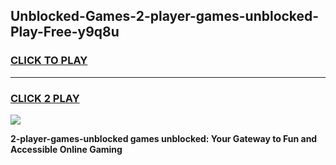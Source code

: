 
## Unblocked-Games-2-player-games-unblocked-Play-Free-y9q8u
<h3>
<a href="https://premium76.site?title=2-player-games-unblocked&ref=23A">CLICK TO PLAY</a></h3>
<hr>

<h3>
<a href="https://premium76.site?title=2-player-games-unblocked&ref=23A">CLICK 2 PLAY</a>
  
</h3>

<a href="https://premium76.site?title=2-player-games-unblocked&ref=23A"><img src="https://clearcache.store/games.png"></a>


**2-player-games-unblocked games unblocked: Your Gateway to Fun and Accessible Online Gaming**
